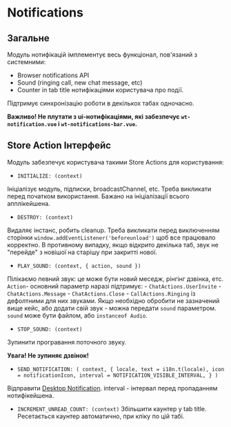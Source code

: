 # Notifications

## Загальне
Модуль нотифікацій імплементує весь функціонал, пов'язаний з системними:
- Browser notifications API
- Sound (ringing call, new chat message, etc)
- Counter in tab title
нотифікаціями користувача про події.

Підтримує синхронізацію роботи в декількох табах одночасно.

**Важливо! Не плутати з ui-нотифікаціями, які забезпечує
`wt-notification.vue` i `wt-notifications-bar.vue`.**

## Store Action Інтерфейс

Модуль забезпечує користувача такими Store Actions для користування:
 - `INITIALIZE: (context)`

Ініціалізує модуль, підписки, broadcastChannel, etc. Треба викликати перед початком
використання. Бажано на ініціалізації всього апплікейшена.

 - `DESTROY: (context)`

Видаляє інстанс, робить cleanup. Треба викликати перед виключенням сторінки
`window.addEventListener('beforeunload')` щоб все працювало корректно. В противному
випадку, якщо відкрито декілька таб, звук не "перейде" з новішої на старішу при
закритті нової.

 - `PLAY_SOUND: (context, { action, sound })`

Пілікаємо певний звук: це може бути новий меседж, рінгінг дзвінка, етс. `Action`- основний
параметр наразі підтримує:
    - `ChatActions.UserInvite`
    - `ChatActions.Message`
    - `ChatActions.Close`
    - `CallActions.Ringing`
із дефолтними для них звуками.
Якщо необхідно обробити не зазначений вище кейс, або додати свій звук - можна передати
`sound` параметром. `sound` може бути файлом, або `instanceof Audio`.

 - `STOP_SOUND: (context)`

Зупинити програвання поточного звуку.

**Увага! Не зупиняє дзвінок!**


 - `SEND_NOTIFICATION: (
    context,
{
   locale,
   text = i18n.t(locale),
   icon = notificationIcon,
   interval = NOTIFICATION_VISIBLE_INTERVAL,
}
   )`

Відправити [Desktop Notification](https://developer.mozilla.org/en-US/docs/Web/API/Notifications_API/Using_the_Notifications_API).
interval - інтервал перед пропаданням нотифікейшена.

 - `INCREMENT_UNREAD_COUNT: (context)`
Збільшити каунтер у tab title. Ресетається каунтер автоматично, при кліку
по цій табі.

